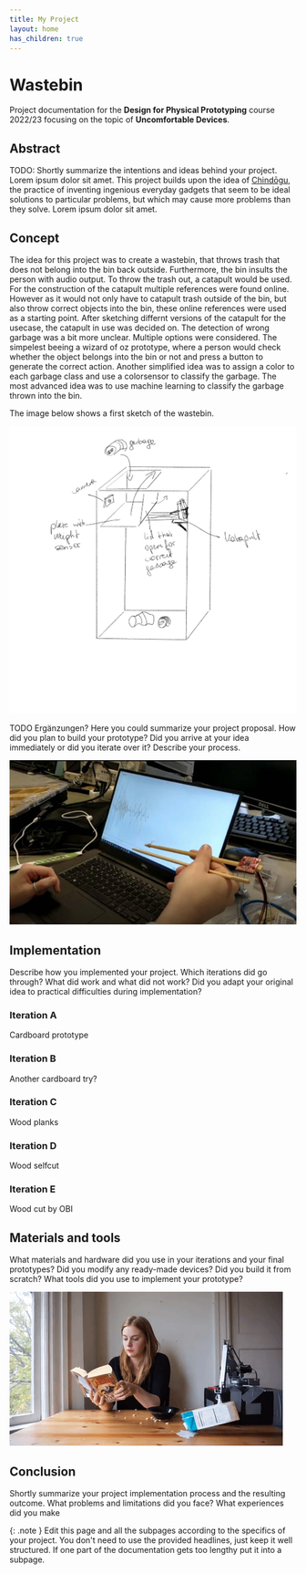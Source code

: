 ```yaml
---
title: My Project
layout: home
has_children: true
---
```


# Wastebin

Project documentation for the **Design for Physical Prototyping** course 2022/23 focusing on the topic of **Uncomfortable Devices**.

## Abstract

TODO: Shortly summarize the intentions and ideas behind your project. 
Lorem ipsum dolor sit amet. This project builds upon the idea of [Chindōgu](https://en.wikipedia.org/wiki/Chind%C5%8Dgu), the practice of inventing ingenious everyday gadgets that seem to be ideal solutions to particular problems, but which may cause more problems than they solve. Lorem ipsum dolor sit amet.

## Concept

The idea for this project was to create a wastebin, that throws trash that does not belong into the bin back outside. Furthermore, the bin insults the person with audio output.
To throw the trash out, a catapult would be used. For the construction of the catapult multiple references were found online. However as it would not only have to catapult trash outside of the bin, but also throw correct objects into the bin, these online references were used as a starting point. After sketching differnt versions of the catapult for the usecase, the catapult in use was decided on.
The detection of wrong garbage was a bit more unclear. Multiple options were considered. The simpelest beeing a wizard of oz prototype, where a person would check whether the object belongs into the bin or not and press a button to generate the correct action. Another simplified idea was to assign a color to each garbage class and use a colorsensor to classify the garbage. The most advanced idea was to use machine learning to classify the garbage thrown into the bin.

The image below shows a first sketch of the wastebin.

![FirstSketch](assets/ersteSkizze.png)

TODO Ergänzungen? Here you could summarize your project proposal.
How did you plan to build your prototype? 
Did you arrive at your idea immediately or did you iterate over it? Describe your process. 

![Chopsticks](assets/chopsticks.jpg)

## Implementation

Describe how you implemented your project. Which iterations did go through? What did work and what did not work? Did you adapt your original idea to practical difficulties during implementation?

### Iteration A

Cardboard prototype

### Iteration B

Another cardboard try?

### Iteration C

Wood planks

### Iteration D

Wood selfcut

### Iteration E

Wood cut by OBI

## Materials and tools

What materials and hardware did you use in your iterations and your final prototypes? Did you modify any ready-made devices? Did you build it from scratch? What tools did you use to implement your prototype?

![Application](assets/simone.gif)

## Conclusion

Shortly summarize your project implementation process and the resulting outcome.
What problems and limitations did you face? What experiences did you make 


{: .note }
Edit this page and all the subpages according to the specifics of your project. You don't need to use the provided headlines, just keep it well structured. If one part of the documentation gets too lengthy put it into a subpage.
